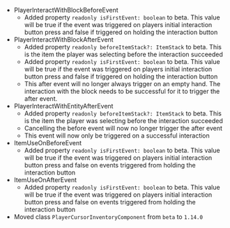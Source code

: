 

-   PlayerInteractWithBlockBeforeEvent
    -   Added property `readonly isFirstEvent: boolean` to beta. This value will be true if the event was triggered on players initial interaction button press and false if triggered on holding the interaction button
-   PlayerInteractWithBlockAfterEvent
    -   Added property `readonly beforeItemStack?: ItemStack` to beta. This is the item the player was selecting before the interaction succeeded
    -   Added property `readonly isFirstEvent: boolean` to beta. This value will be true if the event was triggered on players initial interaction button press and false if triggered on holding the interaction button
    -   This after event will no longer always trigger on an empty hand. The interaction with the block needs to be successful for it to trigger the after event.
-   PlayerInteractWithEntityAfterEvent
    -   Added property `readonly beforeItemStack?: ItemStack` to beta. This is the item the player was selecting before the interaction succeeded
    -   Cancelling the before event will now no longer trigger the after event
    -   This event will now only be triggered on a successful interaction
-   ItemUseOnBeforeEvent
    -   Added property `readonly isFirstEvent: boolean` to beta. This value will be true if the event was triggered on players initial interaction button press and false on events triggered from holding the interaction button
-   ItemUseOnAfterEvent
    -   Added property `readonly isFirstEvent: boolean` to beta. This value will be true if the event was triggered on players initial interaction button press and false on events triggered from holding the interaction button
-   Moved class `PlayerCursorInventoryComponent` from `beta` to `1.14.0`

